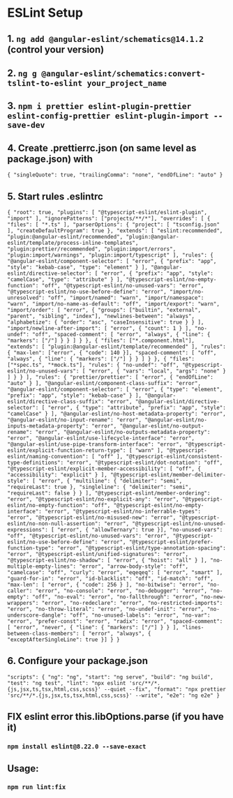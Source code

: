 # ESLint Setup

## 1. `ng add @angular-eslint/schematics@14.1.2` (control your version)
## 2. `ng g @angular-eslint/schematics:convert-tslint-to-eslint your_project_name`
## 3. `npm i prettier eslint-plugin-prettier eslint-config-prettier eslint-plugin-import --save-dev`

## 4. Create .prettierrc.json (on same level as package.json) with
`{ "singleQuote": true, "trailingComma": "none", "endOfLine": "auto" }`

## 5. Start rules .eslintrc

`{
"root": true,
"plugins": [
"@typescript-eslint/eslint-plugin",
"import"
],
"ignorePatterns": ["projects/**/*"],
"overrides": [
{
"files": [
"*.ts"
],
"parserOptions": {
"project": [
"tsconfig.json"
],
"createDefaultProgram": true
},
"extends": [
"eslint:recommended",
"plugin:@angular-eslint/recommended",
"plugin:@angular-eslint/template/process-inline-templates",
"plugin:prettier/recommended",
"plugin:import/errors",
"plugin:import/warnings",
"plugin:import/typescript"
],
"rules": {
"@angular-eslint/component-selector": [
"error",
{
"prefix": "app",
"style": "kebab-case",
"type": "element"
}
],
"@angular-eslint/directive-selector": [
"error",
{
"prefix": "app",
"style": "camelCase",
"type": "attribute"
}
],
"@typescript-eslint/no-empty-function": "off",
"@typescript-eslint/no-unused-vars": "error",
"@typescript-eslint/no-use-before-define": "error",
"import/no-unresolved": "off",
"import/named": "warn",
"import/namespace": "warn",
"import/no-name-as-default": "off",
"import/export": "warn",
"import/order": [
"error",
{
"groups": ["builtin", "external", "parent", "sibling", "index"],
"newlines-between": "always",
"alphabetize": {
"order": "asc",
"caseInsensitive": true
}
}
],
"import/newline-after-import": [
"error",
{
"count": 1
}
],
"no-undef": "off",
"spaced-comment": [
"error",
"always",
{
"line": {
"markers": ["/"]
}
}
]
}
},
{
"files": ["*.component.html"],
"extends": [
"plugin:@angular-eslint/template/recommended"
],
"rules": {
"max-len": ["error", { "code": 140 }],
"spaced-comment": [
"off",
"always",
{
"line": {
"markers": ["/"]
}
}
]
}
},
{
"files": ["*spec.ts", "*mock.ts"],
"rules": {
"no-undef": "off",
"@typescript-eslint/no-unused-vars": [
"error",
{
"vars": "local",
"args": "none"
}
]
}
}
],
"rules": {
"prettier/prettier": [
"error",
{
"endOfLine": "auto"
}
],
"@angular-eslint/component-class-suffix": "error",
"@angular-eslint/component-selector": [
"error",
{
"type": "element",
"prefix": "app",
"style": "kebab-case"
}
],
"@angular-eslint/directive-class-suffix": "error",
"@angular-eslint/directive-selector": [
"error",
{
"type": "attribute",
"prefix": "app",
"style": "camelCase"
}
],
"@angular-eslint/no-host-metadata-property": "error",
"@angular-eslint/no-input-rename": "error",
"@angular-eslint/no-inputs-metadata-property": "error",
"@angular-eslint/no-output-rename": "error",
"@angular-eslint/no-outputs-metadata-property": "error",
"@angular-eslint/use-lifecycle-interface": "error",
"@angular-eslint/use-pipe-transform-interface": "error",
"@typescript-eslint/explicit-function-return-type": [
"warn"
],
"@typescript-eslint/naming-convention": [
"off"
],
"@typescript-eslint/consistent-type-definitions": "error",
"@typescript-eslint/dot-notation": "off",
"@typescript-eslint/explicit-member-accessibility": [
"off",
{
"accessibility": "explicit"
}
],
"@typescript-eslint/member-delimiter-style": [
"error",
{
"multiline": {
"delimiter": "semi",
"requireLast": true
},
"singleline": {
"delimiter": "semi",
"requireLast": false
}
}
],
"@typescript-eslint/member-ordering": "error",
"@typescript-eslint/no-explicit-any": "error",
"@typescript-eslint/no-empty-function": "off",
"@typescript-eslint/no-empty-interface": "error",
"@typescript-eslint/no-inferrable-types": "error",
"@typescript-eslint/no-misused-new": "error",
"@typescript-eslint/no-non-null-assertion": "error",
"@typescript-eslint/no-unused-expressions": [
"error", { "allowTernary": true }],
"no-unused-vars": "off",
"@typescript-eslint/no-unused-vars": "error",
"@typescript-eslint/no-use-before-define": "error",
"@typescript-eslint/prefer-function-type": "error",
"@typescript-eslint/type-annotation-spacing": "error",
"@typescript-eslint/unified-signatures": "error",
"@typescript-eslint/no-shadow": [
"error",
{
"hoist": "all"
}
],
"no-multiple-empty-lines": "error",
"arrow-body-style": "off",
"camelcase": "off",
"curly": "error",
"eqeqeq": [
"error", "smart"
],
"guard-for-in": "error",
"id-blacklist": "off",
"id-match": "off",
"max-len": [
"error",
{
"code": 256
}
],
"no-bitwise": "error",
"no-caller": "error",
"no-console": "error",
"no-debugger": "error",
"no-empty": "off",
"no-eval": "error",
"no-fallthrough": "error",
"no-new-wrappers": "error",
"no-redeclare": "error",
"no-restricted-imports": "error",
"no-throw-literal": "error",
"no-undef-init": "error",
"no-underscore-dangle": "off",
"no-unused-labels": "error",
"no-var": "error",
"prefer-const": "error",
"radix": "error",
"spaced-comment": [
"error",
"never",
{
"line": {
"markers": ["/"]
}
}
],
"lines-between-class-members": [
"error", "always", { "exceptAfterSingleLine": true }]
}
}`

## 6. Configure your package.json

`"scripts": {
"ng": "ng",
"start": "ng serve",
"build": "ng build",
"test": "ng test",
"lint": "npx eslint 'src/**/*.{js,jsx,ts,tsx,html,css,scss}' --quiet --fix",
"format": "npx prettier 'src/**/*.{js,jsx,ts,tsx,html,css,scss}' --write",
"e2e": "ng e2e"
}`

## FIX eslint error this.libOptions.parse (if you have it)
### `npm install eslint@8.22.0 --save-exact`

## Usage:
### `npm run lint:fix`
